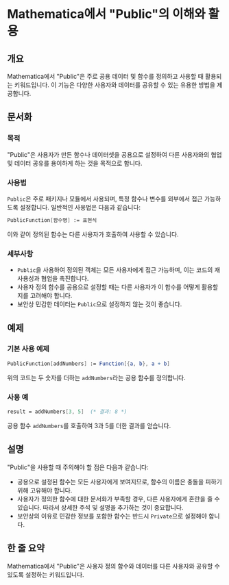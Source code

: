 <!--
Meta Description: # Mathematica에서 "Public"의 이해와 활용 ## 개요 Mathematica에서 "Public"은 주로 공용 데이터 및 함수를 정의하고 사용할 때 활용되는 키워드입니다. 이 기능은 다양한 사용자와 데이터를 공유할 수 있는 유용한 방법을 제공합니다. ## ...
Meta Keywords: public, 함수를, 사용자가, 합니다, addnumbers
-->

# Mathematica에서 "Public"의 이해와 활용

## 개요
Mathematica에서 "Public"은 주로 공용 데이터 및 함수를 정의하고 사용할 때 활용되는 키워드입니다. 이 기능은 다양한 사용자와 데이터를 공유할 수 있는 유용한 방법을 제공합니다.

## 문서화

### 목적
"Public"은 사용자가 만든 함수나 데이터셋을 공용으로 설정하여 다른 사용자와의 협업 및 데이터 공유를 용이하게 하는 것을 목적으로 합니다.

### 사용법
`Public`은 주로 패키지나 모듈에서 사용되며, 특정 함수나 변수를 외부에서 접근 가능하도록 설정합니다. 일반적인 사용법은 다음과 같습니다:

```mathematica
PublicFunction[함수명] := 표현식
```

이와 같이 정의된 함수는 다른 사용자가 호출하여 사용할 수 있습니다.

### 세부사항
- `Public`을 사용하여 정의된 객체는 모든 사용자에게 접근 가능하며, 이는 코드의 재사용성과 협업을 촉진합니다.
- 사용자 정의 함수를 공용으로 설정할 때는 다른 사용자가 이 함수를 어떻게 활용할지를 고려해야 합니다.
- 보안상 민감한 데이터는 `Public`으로 설정하지 않는 것이 좋습니다.

## 예제

### 기본 사용 예제
```mathematica
PublicFunction[addNumbers] := Function[{a, b}, a + b]
```
위의 코드는 두 숫자를 더하는 `addNumbers`라는 공용 함수를 정의합니다.

### 사용 예
```mathematica
result = addNumbers[3, 5]  (* 결과: 8 *)
```
공용 함수 `addNumbers`를 호출하여 3과 5를 더한 결과를 얻습니다.

## 설명
"Public"을 사용할 때 주의해야 할 점은 다음과 같습니다:
- 공용으로 설정된 함수는 모든 사용자에게 보여지므로, 함수의 이름은 충돌을 피하기 위해 고유해야 합니다.
- 사용자가 정의한 함수에 대한 문서화가 부족할 경우, 다른 사용자에게 혼란을 줄 수 있습니다. 따라서 상세한 주석 및 설명을 추가하는 것이 중요합니다.
- 보안상의 이유로 민감한 정보를 포함한 함수는 반드시 `Private`으로 설정해야 합니다.

## 한 줄 요약
Mathematica에서 "Public"은 사용자 정의 함수와 데이터를 다른 사용자와 공유할 수 있도록 설정하는 키워드입니다.